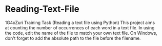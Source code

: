 # Reading-Text-File
1G4xZuri Training Task (Reading a text file using Python)
This project aims at counting the number of occurrences of each word in a text file. 
In using the code, edit the name of the file to match your own text file. On Windows, don't forget to add the absolute path to the file before the filename. 
